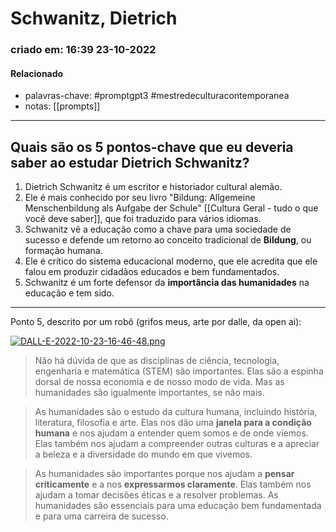 # Schwanitz, Dietrich
### criado em: 16:39 23-10-2022

#### Relacionado
- palavras-chave: #promptgpt3 #mestredeculturacontemporanea 
- notas: [[prompts]]
---
## Quais são os 5 pontos-chave que eu deveria saber ao estudar Dietrich Schwanitz?

1. Dietrich Schwanitz é um escritor e historiador cultural alemão.
2. Ele é mais conhecido por seu livro "Bildung: Allgemeine Menschenbildung als Aufgabe der Schule" [[Cultura Geral - tudo o que você deve saber]], que foi traduzido para vários idiomas.
3. Schwanitz vê a educação como a chave para uma sociedade de sucesso e defende um retorno ao conceito tradicional de **Bildung**, ou formação humana.
4. Ele é crítico do sistema educacional moderno, que ele acredita que ele falou em produzir cidadãos educados e bem fundamentados.
5. Schwanitz é um forte defensor da **importância das humanidades** na educação e tem sido. 

---
Ponto 5, descrito por um robô (grifos meus, arte por dalle, da open ai):

[![DALL-E-2022-10-23-16-46-48.png](https://i.postimg.cc/KzBC2Hrb/DALL-E-2022-10-23-16-46-48.png)](https://postimg.cc/WFp5mSHY)
>Não há dúvida de que as disciplinas de ciência, tecnologia, engenharia e matemática (STEM) são importantes. Elas são a espinha dorsal de nossa economia e de nosso modo de vida. Mas as humanidades são igualmente importantes, se não mais.

>As humanidades são o estudo da cultura humana, incluindo história, literatura, filosofia e arte. Elas nos dão uma **janela para a condição humana** e nos ajudam a entender quem somos e de onde viemos. Elas também nos ajudam a compreender outras culturas e a apreciar a beleza e a diversidade do mundo em que vivemos.

>As humanidades são importantes porque nos ajudam a **pensar criticamente** e a nos **expressarmos claramente**. Elas também nos ajudam a tomar decisões éticas e a resolver problemas. As humanidades são essenciais para uma educação bem fundamentada e para uma carreira de sucesso.
